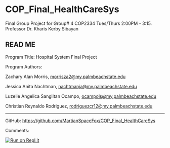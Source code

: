 # COP_Final_HealthCareSys
Final Group Project for Group# 4 COP2334 Tues/Thurs 2:00PM - 3:15. 
Professor Dr. Kharis Kerby Sibayan

READ ME
----------------------
Program Title: Hospital System Final Project

Program Authors:

  Zachary Alan Morris, morrisza2@my.palmbeachstate.edu

  Jessica Anita Nachtman, nachtmanja@my.palmbeachstate.edu

  Luzelle Angelica Sanglitan Ocampo, ocampols@my.palmbeachstate.edu

  Christian Reynaldo Rodriguez, rodriguezcr12@my.palmbeachstate.edu

------------------------

GitHub: https://github.com/MartianSpaceFox/COP_Final_HealthCareSys

Comments:

[![Run on Repl.it](https://repl.it/badge/github/MartianSpaceFox/COP_Final_HealthCareSys)](https://repl.it/github/MartianSpaceFox/COP_Final_HealthCareSys)

